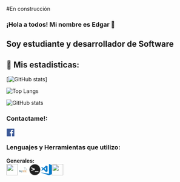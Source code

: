 #En construcción

### ¡Hola a todos! Mi nombre es Edgar 👋

## Soy estudiante y desarrollador de Software

## 🔎 Mis estadisticas:
    
[![GitHub stats](https://github-readme-stats.vercel.app/api?username=edgarsr10&show_icons=true&theme=tokyonight)]

![Top Langs](https://github-readme-stats.vercel.app/api/top-langs/?username=edgarsr10&show_icons=true&theme=tokyonight)

![GitHub stats](https://github-readme-stats.vercel.app/api?username=edgarsr10&show_icons=true&theme=dark)


### Contactame!:

[<img align="left" alt="Facebook" width="22px" src="https://raw.githubusercontent.com/devicons/devicon/2809b567852a4648062a2d3e7c1c531367458c0b/icons/facebook/facebook-original.svg" />][Facebook]
<br />

### Lenguajes y Herramientas que utilizo:

__Generales:__ 
<br />
<img align="bottom" src="https://raw.githubusercontent.com/jmnote/z-icons/master/svg/git.svg" width="30" height="30" />
<img align="left" src="https://raw.githubusercontent.com/jmnote/z-icons/master/svg/github.svg" width="30" height="30" />
<img align="left" src="https://raw.githubusercontent.com/github/explore/80688e429a7d4ef2fca1e82350fe8e3517d3494d/topics/mysql/mysql.png" width="30" height="30"/>
<img align="left" src="https://raw.githubusercontent.com/github/explore/80688e429a7d4ef2fca1e82350fe8e3517d3494d/topics/terminal/terminal.png" width="30" height="30"/>
<img align="left" src="https://raw.githubusercontent.com/github/explore/80688e429a7d4ef2fca1e82350fe8e3517d3494d/topics/visual-studio-code/visual-studio-code.png" width="30" height="30"/>
<br />


[Facebook]: https://www.facebook.com/edgar.bodom



